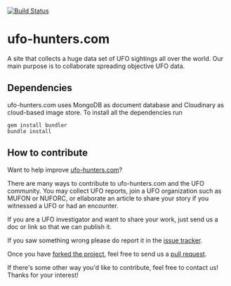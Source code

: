 [![Build Status](https://travis-ci.org/ufo-hunters/ufohunters-site.svg?branch=master)](https://travis-ci.org/ufo-hunters/ufohunters-site)

ufo-hunters.com
===============

A site that collects a huge data set of UFO sightings all over the world. Our main purpose is to collaborate spreading objective UFO data.

Dependencies
------------

ufo-hunters.com uses MongoDB as document database and Cloudinary as cloud-based image store. To install all the dependencies run

    gem install bundler
    bundle install

How to contribute
-----------------

Want to help improve [ufo-hunters.com][ufo-hunters]?

There are many ways to contribute to ufo-hunters.com and the UFO community. You may collect UFO reports, join a UFO organization such as MUFON or NUFORC, or ellaborate an article to share your story if you witnessed a UFO or had an encounter.

If you are a UFO investigator and want to share your work, just send us a doc or link so that we can publish it.

If you saw something wrong please do report it in the [issue
tracker][issues].

Once you have [forked the project][forking], feel free to send us a [pull
request][pull-requests].

If there's some other way you'd like to contribute, feel free to contact us! Thanks for your interest!

[ufo-hunters]: http://github.com/ufo-hunters/ufohunters-site
[issues]: https://github.com/ufo-hunters/ufohunters-site/issues
[forking]: http://help.github.com/forking/
[pull-requests]: http://help.github.com/pull-requests/
